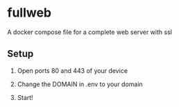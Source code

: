 # fullweb

 A docker compose file for a complete web server with ssl

## Setup

1. Open ports 80 and 443 of your device

2. Change the DOMAIN in .env to your domain

3. Start!
